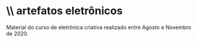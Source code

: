 # \\\\ artefatos eletrônicos
Material do curso de eletrônica criativa realizado entre Agosto e Novembro de 2020.
